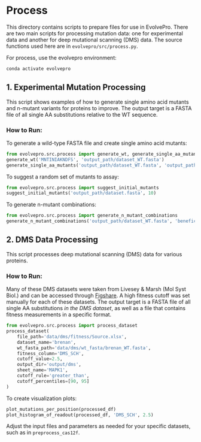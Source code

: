 # Process

This directory contains scripts to prepare files for use in EvolvePro. There are two main scripts for processing mutation data: one for experimental data and another for deep mutational scanning (DMS) data. The source functions used here are in `evolvepro/src/process.py`.

For process, use the evolvepro environment:

```bash
conda activate evolvepro
```

## 1. Experimental Mutation Processing

This script shows examples of how to generate single amino acid mutants and n-mutant variants for proteins to improve. The output target is a FASTA file of all single AA substitutions relative to the WT sequence.

### How to Run:

To generate a wild-type FASTA file and create single amino acid mutants:

```python
from evolvepro.src.process import generate_wt, generate_single_aa_mutants
generate_wt('MNTINIAKNDFS', 'output_path/dataset_WT.fasta')
generate_single_aa_mutants('output_path/dataset_WT.fasta', 'output_path/dataset.fasta')
```

To suggest a random set of mutants to assay:

```python
from evolvepro.src.process import suggest_initial_mutants
suggest_initial_mutants('output_path/dataset.fasta', 10)
```

To generate n-mutant combinations:

```python
from evolvepro.src.process import generate_n_mutant_combinations
generate_n_mutant_combinations('output_path/dataset_WT.fasta', 'beneficial_mutations.xlsx', 3, 'output_path/dataset_3rd.fasta', threshold=1)
```

## 2. DMS Data Processing

This script processes deep mutational scanning (DMS) data for various proteins.

### How to Run:

Many of these DMS datasets were taken from Livesey & Marsh (Mol Syst Biol.) and can be accessed through [Figshare](https://figshare.com/articles/dataset/Raw_variant_effect_predictions_and_DMS_data_for_benchmarking_variant_effect_predictors_/12369359/1?file=22798430). A high fitness cutoff was set manually for each of these datasets. The output target is a FASTA file of all single AA substitutions *in the DMS dataset*, as well as a file that contains fitness measurements in a specific format. 

```python
from evolvepro.src.process import process_dataset
process_dataset(
    file_path='data/dms/fitness/Source.xlsx',
    dataset_name='brenan',
    wt_fasta_path='data/dms/wt_fasta/brenan_WT.fasta',
    fitness_column='DMS_SCH',
    cutoff_value=2.5,
    output_dir='output/dms',
    sheet_name='MAPK1',
    cutoff_rule='greater_than',
    cutoff_percentiles=[90, 95]
)
```

To create visualization plots:

```python
plot_mutations_per_position(processed_df)
plot_histogram_of_readout(processed_df, 'DMS_SCH', 2.5)
```

Adjust the input files and parameters as needed for your specific datasets, such as in `preprocess_cas12f`.